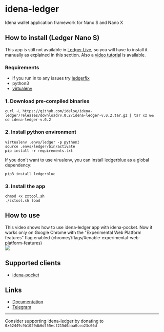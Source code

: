 # idena-ledger
Idena wallet application framework for Nano S and Nano X

## How to install (Ledger Nano S)
This app is still not available in [Ledger Live](https://www.ledger.com/ledger-live/), so you will have to install
it manually as explained in this section. Also a [video tutorial](https://youtu.be/PhUvMrQSi0A) is available.

### Requirements
- if you run in to any issues try [ledgerfix](https://support.ledger.com/hc/en-us/articles/115005165269-What-if-Ledger-Wallet-is-not-recognized-on-Linux-)
- python3
- [virtualenv](https://virtualenv.pypa.io/en/latest/)

### 1. Download pre-compiled binaries
```
curl -L https://github.com/idelse/idena-ledger/releases/download/v.0.2/idena-ledger-v.0.2.tar.gz | tar xz && cd idena-ledger-v.0.2
```

### 2. Install python environment
```
virtualenv .envs/ledger -p python3
source .envs/ledger/bin/activate
pip install -r requirements.txt
```

If you don't want to use virualenv, you can install ledgerblue as a global dependency:
```
pip3 install ledgerblue
```

### 3. Install the app
```
chmod +x zxtool.sh
./zxtool.sh load
```

## How to use
This video shows how to use idena-ledger app with idena-pocket. Now it works only on Google Chrome with the "Experimental Web Platform features" flag enabled (chrome://flags/#enable-experimental-web-platform-features)
<br />
<a target="_blank" href="https://www.youtube.com/watch?v=-D4lk_cwnRA"><img src="./assets/youtube_preview.png" /></a>

## Supported clients
- [idena-pocket](http://pocket.idena.dev/)

## Links
- [Documentation](https://www.idena.dev/idena-ledger)
- [Telegram](https://t.me/idenadev)

---
Consider supporting idena-ledger by donating to `0x62449c9b1029db6df55ecf215d0aaa0cea23c66d`
